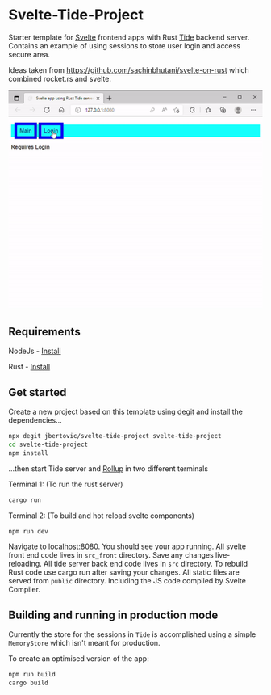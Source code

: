 # Svelte-Tide-Project

Starter template for [Svelte](https://svelte.dev) frontend apps with Rust [Tide](https://docs.rs/tide/latest/tide/) backend server.  Contains an example of using sessions to store user login and access secure area.

Ideas taken from https://github.com/sachinbhutani/svelte-on-rust which combined rocket.rs and svelte.

![](example.gif)

## Requirements

NodeJs - [Install](https://nodejs.org/en/download/)

Rust  - [Install](https://www.rust-lang.org/tools/install) 


## Get started
Create a new project based on this template using [degit](https://github.com/Rich-Harris/degit) and 
install the dependencies...

```bash
npx degit jbertovic/svelte-tide-project svelte-tide-project
cd svelte-tide-project
npm install
```

...then start Tide server and [Rollup](https://rollupjs.org) in two different terminals 

Terminal 1: (To run the rust server)
```bash
cargo run  
```
Terminal 2: (To build and hot reload svelte components)
```bash
npm run dev  
```

Navigate to [localhost:8080](http://localhost:8080). You should see your app running. 
All svelte front end code lives in `src_front` directory. Save any changes live-reloading.
All tide server back end code lives in `src` directory. To rebuild Rust code use cargo run after saving your changes. 
All static files are served from `public` directory. Including the JS code compiled by Svelte Compiler.


## Building and running in production mode

Currently the store for the sessions in `Tide` is accomplished using a simple `MemoryStore` which isn't meant for production.

To create an optimised version of the app:

```bash
npm run build
cargo build
```
